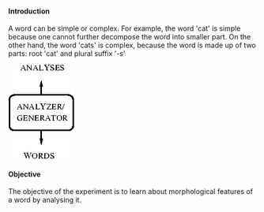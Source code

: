 #### Introduction

A word can be simple or complex. For example, the word 'cat' is simple because one cannot further decompose the word into smaller part. On the other hand, the word 'cats' is complex, because the word is made up of two parts: root 'cat' and plural suffix '-s'

<img src="images/morph1.gif">


#### Objective

The objective of the experiment is to learn about morphological features of a word by analysing it.
